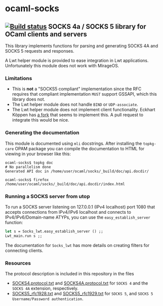 ocaml-socks
===========
[![Build status](https://travis-ci.org/cfcs/ocaml-socks.svg?branch=master)](https://travis-ci.org/cfcs/ocaml-socks/)
SOCKS 4a / SOCKS 5 library for OCaml clients and servers
---------------------------------------------

This library implements functions for parsing and generating
SOCKS 4A and SOCKS 5 requests and responses.

A Lwt helper module is provided to ease integration in Lwt applications.
Unfortunately this module does not work with MirageOS.

### Limitations

- This is **not** a "SOCKS5 compliant" implementation since the RFC requires
  that compliant implementation `MUST` support GSSAPI, which this library does
  not.
- The Lwt helper module does not handle `BIND` or `UDP-associate`.
- The Lwt helper module does not implement client functionality.
  Eckhart Köppen has [a fork](https://github.com/ekoeppen/ocaml-socks5-client)
  that seems to implement this. A pull request to integrate this would be nice.

### Generating the documentation

This module is documented using `mli` docstrings.
After installing the `topkg-care` OPAM package you can compile the documentation
to HTML for viewing in your browser like this:
```shell
ocaml-socks$ topkg doc
# No parallelism done
Generated API doc in /home/user/ocaml/socks/_build/doc/api.docdir/

ocaml-socks$ firefox /home/user/ocaml/socks/_build/doc/api.docdir/index.html
```

### Running a SOCKS server from utop

To run a SOCKS server listening on 127.0.0.1 (IPv4 localhost) port 1080
that accepts connections from IPv4/IPv6 localhost and connects to
IPv4/IPv6/Domain-name ATYPs, you can use the `easy_establish_server` function:
```ocaml
let s = Socks_lwt.easy_establish_server () ;;
Lwt_main.run s ;;
```

The documentation for `Socks_lwt` has more details on creating filters for
connecting clients.

### Resources

The protocol description is included in this repository in the files
- [SOCKS4.protocol.txt] and [SOCKS4A.protocol.txt] for `SOCKS 4` and
  the `SOCKS 4A` extension, respectively.
- [SOCKS5_rfc1928.txt] and [SOCKS5_rfc1929.txt] for `SOCKS 5`,
  and `SOCKS 5 Username/Password authentication`.

[SOCKS4.protocol.txt]: ./rfc/SOCKS4.protocol.txt
[SOCKS4A.protocol.txt]: ./rfc/SOCKS4A.protocol.txt
[SOCKS5_rfc1928.txt]: ./rfc/SOCKS5_rfc1928.txt
[SOCKS5_rfc1929.txt]: ./rfc/SOCKS5_rfc1929.txt
